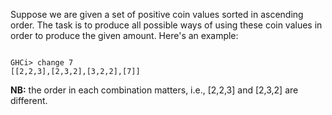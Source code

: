 Suppose we are given a set of positive coin values sorted in ascending order. 
The task is to produce all possible ways of using these coin values in order to produce the given amount. 
Here's an example:
<pre><code>
GHCi> change 7
[[2,2,3],[2,3,2],[3,2,2],[7]]
</code></pre>

**NB:** the order in each combination matters, i.e., [2,2,3] and [2,3,2] are different.
